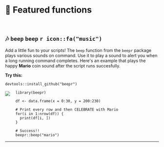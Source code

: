 # :hatching_chick: Featured functions


<br>

## :notes: `beep` `beep` `r icon::fa("music")` 

Add a little fun to your scripts! The `beep` function from the `beepr` package plays various sounds on command. 
Use it to play a sound to alert you when a long running command completes. 
Here's an example that plays the happy __Mario__ coin sound after the script runs succesfully. 

__Try this:__

```{r}
devtools::install_github("beepr")
```

<img src="images/mario.ico" style="float: left; margin-top: 2px; margin-right: 18px;" />

```{r}
library(beepr)

df <- data.frame(x = 0:30, y = 200:230)

# Print every row and then CELEBRATE with Mario
for(i in 1:nrow(df)) {
  print(df[i, ])
}

# Success!!
beepr::beep("mario")

```
---

